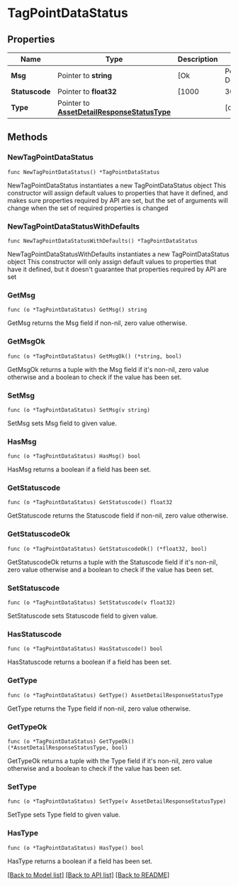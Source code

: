 # TagPointDataStatus

## Properties

Name | Type | Description | Notes
------------ | ------------- | ------------- | -------------
**Msg** | Pointer to **string** | [Ok|Permission Denied|Invalid Account number|Invalid IBX|Invalid LevelType|Invalid LevelValue|Invalid Interval|Invalid From/To Date|INVALID_SESSION|INVALID_SESSION_IBX|INTERNAL_ERROR] are the | [optional] 
**Statuscode** | Pointer to **float32** | [1000|3001|3002|3003|4000] are the possible status codes | [optional] 
**Type** | Pointer to [**AssetDetailResponseStatusType**](AssetDetailResponseStatusType.md) |  | [optional] 

## Methods

### NewTagPointDataStatus

`func NewTagPointDataStatus() *TagPointDataStatus`

NewTagPointDataStatus instantiates a new TagPointDataStatus object
This constructor will assign default values to properties that have it defined,
and makes sure properties required by API are set, but the set of arguments
will change when the set of required properties is changed

### NewTagPointDataStatusWithDefaults

`func NewTagPointDataStatusWithDefaults() *TagPointDataStatus`

NewTagPointDataStatusWithDefaults instantiates a new TagPointDataStatus object
This constructor will only assign default values to properties that have it defined,
but it doesn't guarantee that properties required by API are set

### GetMsg

`func (o *TagPointDataStatus) GetMsg() string`

GetMsg returns the Msg field if non-nil, zero value otherwise.

### GetMsgOk

`func (o *TagPointDataStatus) GetMsgOk() (*string, bool)`

GetMsgOk returns a tuple with the Msg field if it's non-nil, zero value otherwise
and a boolean to check if the value has been set.

### SetMsg

`func (o *TagPointDataStatus) SetMsg(v string)`

SetMsg sets Msg field to given value.

### HasMsg

`func (o *TagPointDataStatus) HasMsg() bool`

HasMsg returns a boolean if a field has been set.

### GetStatuscode

`func (o *TagPointDataStatus) GetStatuscode() float32`

GetStatuscode returns the Statuscode field if non-nil, zero value otherwise.

### GetStatuscodeOk

`func (o *TagPointDataStatus) GetStatuscodeOk() (*float32, bool)`

GetStatuscodeOk returns a tuple with the Statuscode field if it's non-nil, zero value otherwise
and a boolean to check if the value has been set.

### SetStatuscode

`func (o *TagPointDataStatus) SetStatuscode(v float32)`

SetStatuscode sets Statuscode field to given value.

### HasStatuscode

`func (o *TagPointDataStatus) HasStatuscode() bool`

HasStatuscode returns a boolean if a field has been set.

### GetType

`func (o *TagPointDataStatus) GetType() AssetDetailResponseStatusType`

GetType returns the Type field if non-nil, zero value otherwise.

### GetTypeOk

`func (o *TagPointDataStatus) GetTypeOk() (*AssetDetailResponseStatusType, bool)`

GetTypeOk returns a tuple with the Type field if it's non-nil, zero value otherwise
and a boolean to check if the value has been set.

### SetType

`func (o *TagPointDataStatus) SetType(v AssetDetailResponseStatusType)`

SetType sets Type field to given value.

### HasType

`func (o *TagPointDataStatus) HasType() bool`

HasType returns a boolean if a field has been set.


[[Back to Model list]](../README.md#documentation-for-models) [[Back to API list]](../README.md#documentation-for-api-endpoints) [[Back to README]](../README.md)


